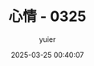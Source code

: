 ---
title: 心情 - 0325
titleTemplate: '%s - yuier'
date: 2025-03-25 00:40:07
updated: 2025-03-25 00:40:07
author: yuier
cover: 
draft: true
---
